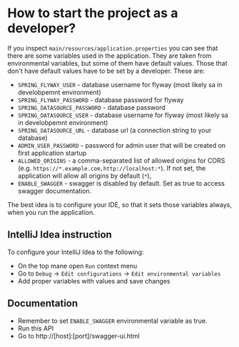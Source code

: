 # How to start the project as a developer?

If you inspect `main/resources/application.properties` you can see that there are some variables used in the application. They are taken from environmental variables, but some of them have default values. Those that don't have default values have to be set by a developer. These are:
- `SPRING_FLYWAY_USER` - database username for flyway (most likely sa in develobpemnt environment)
- `SPRING_FLYWAY_PASSWORD` - database password for flyway
- `SPRING_DATASOURCE_PASSWORD` - database password
- `SPRING_DATASOURCE_USER` - database username for flyway (most likely sa in develobpemnt environment)
- `SPRING_DATASOURCE_URL` - database url (a connection string to your database)
- `ADMIN_USER_PASSWORD` - password for admin user that will be created on first application startup
- `ALLOWED_ORIGINS` - a comma-separated list of allowed origins for CORS (e.g. `https://*.example.com,http://localhost:*`). If not set, the application will allow all origins by default (`*`),
- `ENABLE_SWAGGER` - swagger is disabled by default. Set as true to access swagger documentation.

The best idea is to configure your IDE, so that it sets those variables always, when you run the application. 

## IntelliJ Idea instruction

To configure your IntelliJ Idea to the following:
- On the top mane open `Run` context menu
- Go to `Debug` -> `Edit configurations` -> `Edit environmental variables`
- Add proper variables with values and save changes

## Documentation

- Remember to set `ENABLE_SWAGGER` environmental variable as true.
- Run this API
- Go to http://[host]:[port]/swagger-ui.html